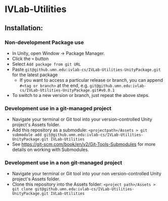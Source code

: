 # IVLab-Utilities

## Installation:

### Non-development Package use
- In Unity, open Window -> Package Manager. 
- Click the ```+``` button
- Select ```Add package from git URL```
- Paste ```git@github.umn.edu:ivlab-cs/IVLab-Utilities-UnityPackage.git``` for the latest package
  - If you want to access a particular release or branch, you can append ```#<tag or branch>``` at the end, e.g. ```git@github.umn.edu:ivlab-cs/IVLab-Utilities-UnityPackage.git#v0.0.1```
- To switch to a new version or branch, just repeat the above steps. 

### Development use in a git-managed project
- Navigate your terminal or Git tool into your version-controlled Unity project's Assets folder. 
- Add this repository as a submodule: ```<projectpath>/Assets > git submodule add git@github.umn.edu:ivlab-cs/IVLab-Utilities-UnityPackage.git IVLab-Utilities```
- See https://git-scm.com/book/en/v2/Git-Tools-Submodules for more details on working with Submodules. 

### Development use in a non git-managed project
- Navigate your terminal or Git tool into your non version-controlled Unity project's Assets folder. 
- Clone this repository into the Assets folder: ```<project path>/Assets > git clone git@github.umn.edu:ivlab-cs/IVLab-Utilities-UnityPackage.git IVLab-Utilities```

